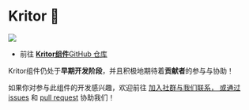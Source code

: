# Kritor 🚧

![](https://img.shields.io/github/v/release/simple-robot/simbot-component-kritor)

- 前往 [**Kritor组件**GitHub 仓库](https://github.com/simple-robot/simbot-component-kritor)

<warning title="协助希望🙏">

Kritor组件仍处于**早期开发阶段**，并且积极地期待着**贡献者**的参与与协助！

如果你对参与此组件的开发感兴趣，欢迎前往
<a href="communities.md" /> 加入社群与我们联系，
或通过 [issues](https://github.com/simple-robot/simbot-component-kritor/issues)
和 [pull request](https://github.com/simple-robot/simbot-component-kritor/pulls)
协助我们！

</warning>